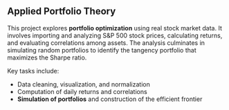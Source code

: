 ## Applied Portfolio Theory

This project explores **portfolio optimization** using real stock market data. It involves importing and analyzing S&P 500 stock prices, calculating returns, and evaluating correlations among assets. The analysis culminates in simulating random portfolios to identify the tangency portfolio that maximizes the Sharpe ratio.

Key tasks include:

- Data cleaning, visualization, and normalization
- Computation of daily returns and correlations
- **Simulation of portfolios** and construction of the efficient frontier

